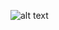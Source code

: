 ![alt text](https://www.google.com/search?q=logo+netflix+png&sxsrf=AOaemvIv-bQ4z8FigBN9FUGQNOtKsbstHA:1641828306055&tbm=isch&source=iu&ictx=1&fir=2kkaEwSkYYCkfM%252CLr_q5oUUluTWqM%252C_%253BMB2qslR3vbJyaM%252C_7UI4VOQdpnTXM%252C_%253B3k4-9hkHnWdl2M%252CeY2OnRKCEG_0_M%252C_%253B7z812wl5q2J5_M%252CzQguTQda49YGyM%252C_%253BVSUrQrbgt6F-JM%252CM-EQHmKsxNKEgM%252C_%253BR0spxjiDZzcwOM%252CmKaM9jHNQIBkHM%252C_%253BWe54EREY7Ard7M%252C7jd8PLELPlQcVM%252C_%253B1kIsrn9rUprWHM%252C0R5vq1fdpVBNOM%252C_%253BUwQQo7gsXZSnHM%252CA7SpUtHKlM3u4M%252C_%253B-sAQB5w5HrtpRM%252C1fYMQiIyYsaYQM%252C_%253Buh4N8sj5uI3GmM%252CnyCEr-_9elWPJM%252C_%253BwoL45b1zDlaIQM%252C7jd8PLELPlQcVM%252C_%253Bw9DWu48Owo9Z6M%252Cz6-Youx0U-npkM%252C_%253B2ijUDypTjhirbM%252CB8kstcpV790P9M%252C_&vet=1&usg=AI4_-kRPcVEpp6H2m1u_vVHDssVyV1CKOg&sa=X&ved=2ahUKEwj6lduHv6f1AhUvgP0HHXsMAnUQ9QF6BAgKEAE&biw=958&bih=927&dpr=1#imgrc=2kkaEwSkYYCkfM)
